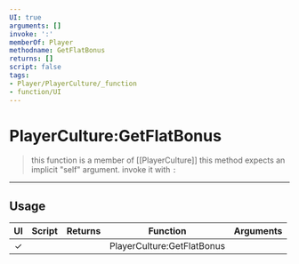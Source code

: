```yaml
---
UI: true
arguments: []
invoke: ':'
memberOf: Player
methodname: GetFlatBonus
returns: []
script: false
tags:
- Player/PlayerCulture/_function
- function/UI
---
```

# PlayerCulture:GetFlatBonus
> this function is a member of [[PlayerCulture]]
> this method expects an implicit "self" argument. invoke it with `:`
-----
## Usage
|  UI | Script | Returns | Function | Arguments |
|:---:|:------:|-------:|:--------:|:---------|
|✓| ||PlayerCulture:GetFlatBonus||

